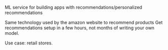 ML service for building apps with recommendations/personalized recommendations

Same technology used by the amazon website to recommend products
Get recommendations setup in a few hours, not months of writing your own model.

Use case: retail stores.